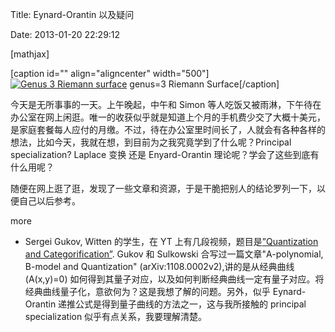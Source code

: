 Title: Eynard-Orantin 以及疑问

Date: 2013-01-20 22:29:12

[mathjax]

[caption id="" align="aligncenter" width="500"][![Genus 3 Riemann surface](http://farm9.staticflickr.com/8205/8168890502_77b90c8541.jpg "genus=3 Riemann Surface")](http://www.flickr.com/photos/liuxiaojun/8168890502/ "Flickr 上 Liu Xiaojun 的 Genus 3 Riemann surface") genus=3 Riemann Surface[/caption]

今天是无所事事的一天。上午晚起，中午和 Simon 等人吃饭又被雨淋，下午待在办公室在网上闲逛。唯一的收获似乎就是知道上个月的手机费少交了大概十美元，是家庭套餐每人应付的月缴。不过，待在办公室里时间长了，人就会有各种各样的想法，比如今天，我就在想，到目前为之我究竟学到了什么呢？Principal specialization? Laplace 变换 还是 Enyard-Orantin 理论呢？学会了这些到底有什么用呢？

随便在网上逛了逛，发现了一些文章和资源，于是干脆把别人的结论罗列一下，以便自己以后参考。

more

*   Sergei Gukov, Witten 的学生，在 YT 上有几段视频，题目是[”Quantization and Categorification”](http://www.youtube.com/watch?v=skFZATzg1BA). Gukov 和 Sulkowski 合写过一篇文章"A-polynomial, B-model and Quantization" (arXiv:1108.0002v2),讲的是从经典曲线 \(A(x,y)=0\) 如何得到其量子对应，以及如何判断经典曲线一定有量子对应。将经典曲线量子化，意欲何为？这是我想了解的问题。另外，似乎 Eynard-Orantin 递推公式是得到量子曲线的方法之一，这与我所接触的 principal specialization 似乎有点关系，我要理解清楚。